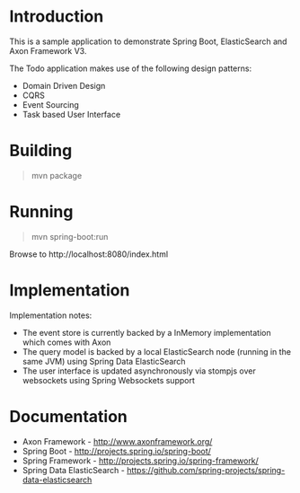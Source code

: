 Introduction
============
This is a sample application to demonstrate Spring Boot, ElasticSearch and Axon Framework V3.

The Todo application makes use of the following design patterns:
- Domain Driven Design
- CQRS
- Event Sourcing
- Task based User Interface

Building
========
> mvn package

Running
=======
> mvn spring-boot:run

Browse to http://localhost:8080/index.html

Implementation
==============
Implementation notes:
- The event store is currently backed by a InMemory implementation which comes with Axon
- The query model is backed by a local ElasticSearch node (running in the same JVM) using Spring Data ElasticSearch
- The user interface is updated asynchronously via stompjs over websockets using Spring Websockets support

Documentation
=============
* Axon Framework - http://www.axonframework.org/
* Spring Boot - http://projects.spring.io/spring-boot/
* Spring Framework - http://projects.spring.io/spring-framework/
* Spring Data ElasticSearch - https://github.com/spring-projects/spring-data-elasticsearch
